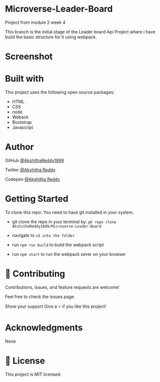 # Microverse-Leader-Board
Project from module 2 week 4

This branch is the initial stage of the Leader board Api Project where i have build the basic structure for it using webpack.

# Screenshot


# Built with
This project uses the following open source packages:

- HTML
- CSS
- node
- Weback
- Bootstrap
- Javascript

# Author

GitHub [@AkshithaReddy1899](https://github.com)

Twitter [@Akshitha Reddy](https://twitter.com)

Codepen [@Akshitha Reddy](https://codepen.io/Akshitha_Reddy)



# Getting Started

To clone this repo: You need to have git installed in your system.

- git clone the repo in your terminal by: `gh repo clone AkshithaReddy1899/Microverse-Leader-Board`
- navigate to 
`cd into the folder`

- run `npm run build` to build the webpack script
- run `npm start` to run the webpack sever on your browser

# 🤝 Contributing
Contributions, issues, and feature requests are welcome!

Feel free to check the issues page.

Show your support Give a ⭐️ if you like this project!

# Acknowledgments
None

# 📝 License
This project is MIT licensed.
